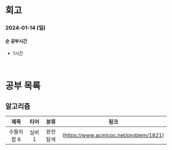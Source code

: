 # 회고

### 2024-01-14 (일)

#### 순 공부시간

- 1시간

<br>

# 공부 목록

## 알고리즘

|    제목     |  티어  |   분류   |                  링크                  |
| :---------: | :----: | :------: | :------------------------------------: |
| 수들의 합 6 | 실버 1 | 완전탐색 | (https://www.acmicpc.net/problem/1821) |
